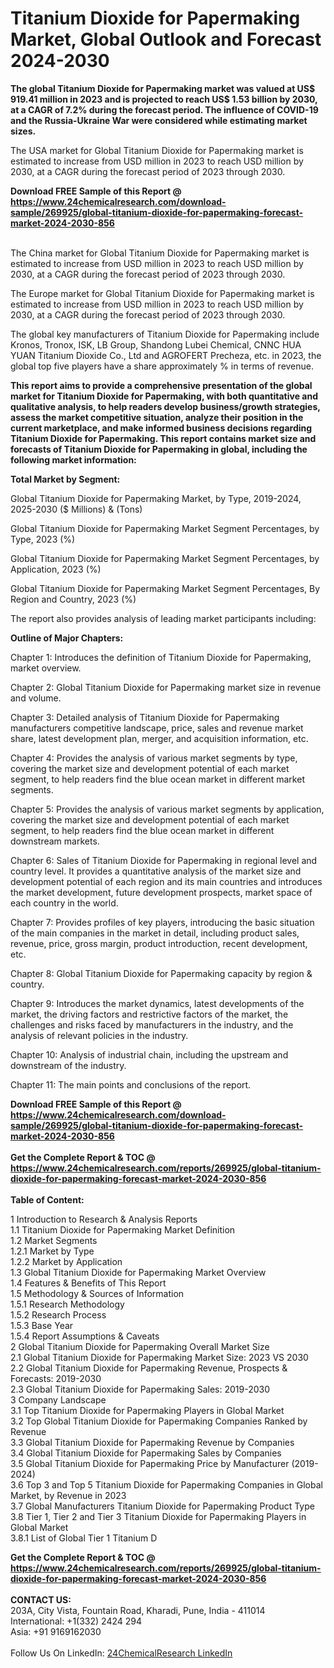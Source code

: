 <h1>Titanium Dioxide for Papermaking Market, Global Outlook and Forecast 2024-2030</h1><p><strong>The global Titanium Dioxide for Papermaking market was valued at US$ 919.41 million in 2023 and is projected to reach US$ 1.53 billion by 2030, at a CAGR of 7.2% during the forecast period. The influence of COVID-19 and the Russia-Ukraine War were considered while estimating market sizes.</strong></p><p>
</p><p>The USA market for Global Titanium Dioxide for Papermaking market is estimated to increase from USD million in 2023 to reach USD million by 2030, at a CAGR during the forecast period of 2023 through 2030.</p><div><b>Download FREE Sample of this Report @ 
            <a href="https://www.24chemicalresearch.com/download-sample/269925/global-titanium-dioxide-for-papermaking-forecast-market-2024-2030-856">
            https://www.24chemicalresearch.com/download-sample/269925/global-titanium-dioxide-for-papermaking-forecast-market-2024-2030-856</a></b></div><br><p>
</p><p>The China market for Global Titanium Dioxide for Papermaking market is estimated to increase from USD million in 2023 to reach USD million by 2030, at a CAGR during the forecast period of 2023 through 2030.</p><p>
</p><p>The Europe market for Global Titanium Dioxide for Papermaking market is estimated to increase from USD million in 2023 to reach USD million by 2030, at a CAGR during the forecast period of 2023 through 2030.</p><p>
</p><p>The global key manufacturers of Titanium Dioxide for Papermaking include Kronos, Tronox, ISK, LB Group, Shandong Lubei Chemical, CNNC HUA YUAN Titanium Dioxide Co., Ltd and AGROFERT Precheza, etc. in 2023, the global top five players have a share approximately % in terms of revenue.</p><p>
<strong>This report aims to provide a comprehensive presentation of the global market for Titanium Dioxide for Papermaking, with both quantitative and qualitative analysis, to help readers develop business/growth strategies, assess the market competitive situation, analyze their position in the current marketplace, and make informed business decisions regarding Titanium Dioxide for Papermaking. This report contains market size and forecasts of Titanium Dioxide for Papermaking in global, including the following market information:</strong></p><p>
</p><p>
<strong>Total Market by Segment:</strong></p><p>
Global Titanium Dioxide for Papermaking Market, by Type, 2019-2024, 2025-2030 ($ Millions) &amp; (Tons)</p><p>
Global Titanium Dioxide for Papermaking Market Segment Percentages, by Type, 2023 (%)</p><p>
</p><p>
Global Titanium Dioxide for Papermaking Market Segment Percentages, by Application, 2023 (%)</p><p>
</p><p>
Global Titanium Dioxide for Papermaking Market Segment Percentages, By Region and Country, 2023 (%)</p><p>
</p><p>
The report also provides analysis of leading market participants including:</p><p>
</p><p>
</p><p>
</p><p><strong>Outline of Major Chapters:</strong></p><p>
Chapter 1: Introduces the definition of Titanium Dioxide for Papermaking, market overview.</p><p>
Chapter 2: Global Titanium Dioxide for Papermaking market size in revenue and volume.</p><p>
Chapter 3: Detailed analysis of Titanium Dioxide for Papermaking manufacturers competitive landscape, price, sales and revenue market share, latest development plan, merger, and acquisition information, etc.</p><p>
Chapter 4: Provides the analysis of various market segments by type, covering the market size and development potential of each market segment, to help readers find the blue ocean market in different market segments.</p><p>
Chapter 5: Provides the analysis of various market segments by application, covering the market size and development potential of each market segment, to help readers find the blue ocean market in different downstream markets.</p><p>
Chapter 6: Sales of Titanium Dioxide for Papermaking in regional level and country level. It provides a quantitative analysis of the market size and development potential of each region and its main countries and introduces the market development, future development prospects, market space of each country in the world.</p><p>
Chapter 7: Provides profiles of key players, introducing the basic situation of the main companies in the market in detail, including product sales, revenue, price, gross margin, product introduction, recent development, etc.</p><p>
Chapter 8: Global Titanium Dioxide for Papermaking capacity by region &amp; country.</p><p>
Chapter 9: Introduces the market dynamics, latest developments of the market, the driving factors and restrictive factors of the market, the challenges and risks faced by manufacturers in the industry, and the analysis of relevant policies in the industry.</p><p>
Chapter 10: Analysis of industrial chain, including the upstream and downstream of the industry.</p><p>
Chapter 11: The main points and conclusions of the report.</p><div><b>Download FREE Sample of this Report @ 
            <a href="https://www.24chemicalresearch.com/download-sample/269925/global-titanium-dioxide-for-papermaking-forecast-market-2024-2030-856">
            https://www.24chemicalresearch.com/download-sample/269925/global-titanium-dioxide-for-papermaking-forecast-market-2024-2030-856</a></b></div><br><div><b>Get the Complete Report & TOC @ 
            <a href="https://www.24chemicalresearch.com/reports/269925/global-titanium-dioxide-for-papermaking-forecast-market-2024-2030-856">
            https://www.24chemicalresearch.com/reports/269925/global-titanium-dioxide-for-papermaking-forecast-market-2024-2030-856</a></b></div><br>
            <b>Table of Content:</b><p>1 Introduction to Research & Analysis Reports<br />
    1.1 Titanium Dioxide for Papermaking Market Definition<br />
    1.2 Market Segments<br />
        1.2.1 Market by Type<br />
        1.2.2 Market by Application<br />
    1.3 Global Titanium Dioxide for Papermaking Market Overview<br />
    1.4 Features & Benefits of This Report<br />
    1.5 Methodology & Sources of Information<br />
        1.5.1 Research Methodology<br />
        1.5.2 Research Process<br />
        1.5.3 Base Year<br />
        1.5.4 Report Assumptions & Caveats<br />
2 Global Titanium Dioxide for Papermaking Overall Market Size<br />
    2.1 Global Titanium Dioxide for Papermaking Market Size: 2023 VS 2030<br />
    2.2 Global Titanium Dioxide for Papermaking Revenue, Prospects & Forecasts: 2019-2030<br />
    2.3 Global Titanium Dioxide for Papermaking Sales: 2019-2030<br />
3 Company Landscape<br />
    3.1 Top Titanium Dioxide for Papermaking Players in Global Market<br />
    3.2 Top Global Titanium Dioxide for Papermaking Companies Ranked by Revenue<br />
    3.3 Global Titanium Dioxide for Papermaking Revenue by Companies<br />
    3.4 Global Titanium Dioxide for Papermaking Sales by Companies<br />
    3.5 Global Titanium Dioxide for Papermaking Price by Manufacturer (2019-2024)<br />
    3.6 Top 3 and Top 5 Titanium Dioxide for Papermaking Companies in Global Market, by Revenue in 2023<br />
    3.7 Global Manufacturers Titanium Dioxide for Papermaking Product Type<br />
    3.8 Tier 1, Tier 2 and Tier 3 Titanium Dioxide for Papermaking Players in Global Market<br />
        3.8.1 List of Global Tier 1 Titanium D</p><div><b>Get the Complete Report & TOC @ 
            <a href="https://www.24chemicalresearch.com/reports/269925/global-titanium-dioxide-for-papermaking-forecast-market-2024-2030-856">
            https://www.24chemicalresearch.com/reports/269925/global-titanium-dioxide-for-papermaking-forecast-market-2024-2030-856</a></b></div><br><b>CONTACT US:</b><br>
            203A, City Vista, Fountain Road, Kharadi, Pune, India - 411014<br>
            International: +1(332) 2424 294<br>
            Asia: +91 9169162030 <br><br>
            Follow Us On LinkedIn: <a href="https://www.linkedin.com/company/24chemicalresearch/">24ChemicalResearch LinkedIn</a>